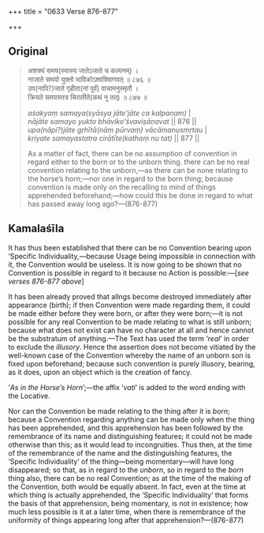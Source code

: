 +++
title = "0633 Verse 876-877"

+++
## Original 
>
> अशक्यं समय(स्यास्य जातेऽजाते च कल्पनम्) ।  
> नाजाते समयो युक्तो भाविकोऽश्वविषाणवत् ॥ ८७६ ॥  
> उप(नापि?)जाते गृहीता(नां पूर्वं) वाचामनुस्मृतौ ।  
> क्रियते समयस्तत्र चिरातीते(कथं नु तत्) ॥ ८७७ ॥ 
>
> *aśakyaṃ samaya(syāsya jāte'jāte ca kalpanam)* \|  
> *nājāte samayo yukto bhāviko'śvaviṣāṇavat* \|\| 876 \|\|  
> *upa(nāpi?)jāte gṛhītā(nāṃ pūrvaṃ) vācāmanusmṛtau* \|  
> *kriyate samayastatra cirātīte(kathaṃ nu tat)* \|\| 877 \|\| 
>
> As a matter of fact, there can be no assumption of convention in regard either to the born or to the unborn thing. there can be no real convention relating to the unborn,—as there can be none relating to the horse’s horn;—nor one in regard to the born thing; because convention is made only on the recalling to mind of things apprehended beforehand;—how could this be done in regard to what has passed away long ago?—(876-877)



## Kamalaśīla

It has thus been established that there can be no Convention bearing upon ‘Specific Individuality,—because Usage being impossible in connection with it, the Convention would be useless. It is now going to be shown that no Convention is possible in regard to it because no Action is possible:—[*see verses 876-877 above*]

It has been already proved that allngs become destroyed immediately after appearance (birth); if then Convention were made regarding them, it could be made either before they were born, or after they were born;—it is not possible for any real Convention to be made relating to what is still unborn; because what does not exist can have no character at all and hence cannot be the substratum of anything.—The Text has used the term ‘*real*’ in order to exclude the *illusory*. Hence the assertion does not become vitiated by the well-known case of the Convention whereby the name of an unborn son is fixed upon beforehand; because such convention is purely illusory, bearing, as it does, upon an object which is the creation of fancy.

‘*As in the Horse’s Horn*’;—the affix ‘*vati*’ is added to the word ending with the Locative.

Nor can the Convention be made relating to the thing after it is *born*; because a Convention regarding anything can be made only when the thing has been apprehended, and this apprehension has been followed by the remembrance of its name and distinguishing features; it could not be made otherwise than this; as it would lead to incongruities. Thus then, at the time of the remembrance of the name and the distinguishing features, the ‘Specific Individuality’ of the thing—being momentary—will have long disappeared; so that, as in regard to the *unborn*, so in regard to the *born* thing also, there can be no real Convention; as at the time of the making of the Convention, both would be equally absent. In fact, even at the time at which thing is actually apprehended, the ‘Specific Individuality’ that forms the basis of that apprehension, being momentary, is not in existence; how much less possible is it at a later time, when there is remembrance of the uniformity of things appearing long after that apprehension?—(876-877)


